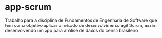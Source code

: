 # app-scrum
Trabalho para a disciplina de Fundamentos de Engenharia de Software que tem como objetivo aplicar o método de desenvolvimento ágil Scrum, assim desenvolvendo um app para análise de dados do censo brasileiro
